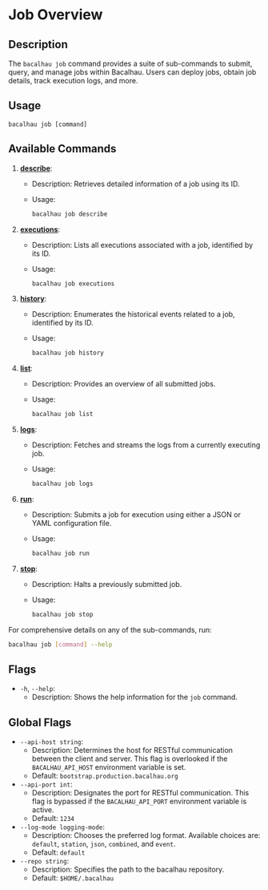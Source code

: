 # Job Overview

## Description

The `bacalhau job` command provides a suite of sub-commands to submit, query, and manage jobs within Bacalhau. Users can deploy jobs, obtain job details, track execution logs, and more.

## Usage

```
bacalhau job [command]
```

## Available Commands

1. [**describe**](broken-reference):
   * Description: Retrieves detailed information of a job using its ID.
   *   Usage:

       ```bash
       bacalhau job describe
       ```
2. [**executions**](broken-reference):
   * Description: Lists all executions associated with a job, identified by its ID.
   *   Usage:

       ```bash
       bacalhau job executions
       ```
3. [**history**](broken-reference):
   * Description: Enumerates the historical events related to a job, identified by its ID.
   *   Usage:

       ```bash
       bacalhau job history
       ```
4. [**list**](broken-reference):
   * Description: Provides an overview of all submitted jobs.
   *   Usage:

       ```bash
       bacalhau job list
       ```
5. [**logs**](broken-reference):
   * Description: Fetches and streams the logs from a currently executing job.
   *   Usage:

       ```bash
       bacalhau job logs
       ```
6. [**run**](broken-reference):
   * Description: Submits a job for execution using either a JSON or YAML configuration file.
   *   Usage:

       ```bash
       bacalhau job run
       ```
7. [**stop**](broken-reference):
   * Description: Halts a previously submitted job.
   *   Usage:

       ```bash
       bacalhau job stop
       ```

For comprehensive details on any of the sub-commands, run:

```bash
bacalhau job [command] --help
```

## Flags

* `-h`, `--help`:
  * Description: Shows the help information for the `job` command.

## Global Flags

* `--api-host string`:
  * Description: Determines the host for RESTful communication between the client and server. This flag is overlooked if the `BACALHAU_API_HOST` environment variable is set.
  * Default: `bootstrap.production.bacalhau.org`
* `--api-port int`:
  * Description: Designates the port for RESTful communication. This flag is bypassed if the `BACALHAU_API_PORT` environment variable is active.
  * Default: `1234`
* `--log-mode logging-mode`:
  * Description: Chooses the preferred log format. Available choices are: `default`, `station`, `json`, `combined`, and `event`.
  * Default: `default`
* `--repo string`:
  * Description: Specifies the path to the bacalhau repository.
  * Default: `$HOME/.bacalhau`
